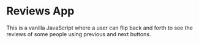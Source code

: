 # Reviews App

This is a vanilla JavaScript where a user can flip back and forth to see the reviews of some people using previous and next buttons. 